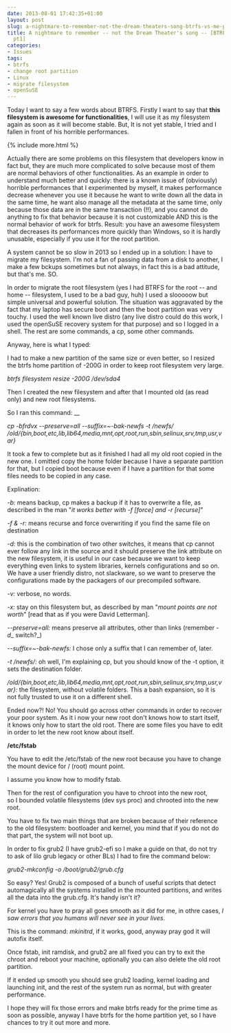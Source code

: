 ```yaml
---
date: 2013-08-01 17:42:35+01:00
layout: post
slug: a-nightmare-to-remember-not-the-dream-theaters-song-btrfs-vs-me-pt1
title: A nightmare to remember -- not the Dream Theater's song -- [BTRFS vs. me -
  pt1]
categories:
- Issues
tags:
- btrfs
- change root partition
- Linux
- migrate filesystem
- openSuSE
---
```


Today I want to say a few words about BTRFS. Firstly I want to say that **this filesystem is awesome for functionalities**, I will use it as my filesystem again as soon as it will become stable. But, It is not yet stable, I tried and I fallen in front of his horrible performances.

{% include more.html %}

Actually there are some problems on this filesystem that developers know in fact but, they are much more complicated to solve because most of them are normal behaviors of other functionalities. As an example in order to understand much better and quickly: there is a known issue of (obviously) horrible performances that I experimented by myself, it makes performance decrease whenever you use it because he want to write down all the data in the same time, he want also manage all the metadata at the same time, only because those data are in the same transaction (!!), and you cannot do anything to fix that behavior because it is not customizable AND this is the normal behavior of work for btrfs. Result: you have an awesome filesystem that decreases its performances more quickly than Windows, so it is hardly unusable, especially if you use it for the root partition.

A system cannot be so slow in 2013 so I ended up in a solution: I have to migrate my filesystem. I'm not a fan of passing data from a disk to another, I make a few bckups sometimes but not always, in fact this is a bad attitude, but that's me. SO.

In order to migrate the root filesystem (yes I had BTRFS for the root -- and home -- filesystem, I used to be a bad guy, huh) I used a slooooow but simple universal and powerful solution. The situation was aggravated by the fact that my laptop has secure boot and then the boot partition was very touchy. I used the well known live distro (any live distro could do this work, I used the openSuSE recovery system for that purpose) and so I logged in a shell. The rest are some commands, a cp, some other commands.

Anyway, here is what I typed:

I had to make a new partition of the same size or even better, so I resized the btrfs home partition of -200G in order to keep root filesystem very large.

_btrfs filesystem resize -200G /dev/sda4_

Then I created the new filesystem and after that I mounted old (as read only) and new root filesystems.

So I ran this command: __

_cp -bfrdvx --preserve=all --suffix=~-bak-newfs -t /newfs/ /old/{bin,boot,etc,lib,lib64,media,mnt,opt,root,run,sbin,selinux,srv,tmp,usr,var}_

It took a few to complete but as it finished I had all my old root copied in the new one. I omitted copy the home folder because I have a separate partition for that, but I copied boot because even if I have a partition for that some files needs to be copied in any case.

Explination:

_-b:_ means backup, cp makes a backup if it has to overwrite a file, as described in the man "_it works better with -f [force] and -r [recurse]_"

_-f & -r:_ means recurse and force overwriting if you find the same file on destination

_-d:_ this is the combination of two other switches, it means that cp cannot ever follow any link in the source and it should preserve the link attribute on the new filesystem, it is useful in our case because we want to keep everything even links to system libraries, kernels configurations and so on. We have a user friendly distro, not slackware, so we want to preserve the configurations made by the packagers of our precompiled software.

_-v:_ verbose, no words.

_-x:_ stay on this filesystem but, as described by man "_mount points are not worth_" [read that as if you were David Letterman].

_--preserve=all:_ means preserve all attributes, other than links (remember _-d__ switch?_)

_--suffix=~-bak-newfs:_ I chose only a suffix that I can remember of, later.

_-t /newfs/:_ oh well, I'm explaining cp, but you should know of the -t option, it sets the destination folder.

_/old/{bin,boot,etc,lib,lib64,media,mnt,opt,root,run,sbin,selinux,srv,tmp,usr,var}:_ the filesystem, without volatile folders. This a bash expansion, so it is not fully trusted to use it on a different shell.

Ended now?! No! You should go across other commands in order to recover your poor system. As it i now your new root don't knows how to start itself, it knows only how to start the old root. There are some files you have to edit in order to let the new root know about itself.

**/etc/fstab**

You have to edit the /etc/fstab of the new root because you have to change the mount device for / (root) mount point.

I assume you know how to modify fstab.

Then for the rest of configuration you have to chroot into the new root, so I bounded volatile filesystems (dev sys proc) and chrooted into the new root.

You have to fix two main things that are broken because of their reference to the old filesystem: bootloader and kernel, you mind that if you do not do that part, the system will not boot up.

In order to fix grub2 (I have grub2-efi so I make a guide on that, do not try to ask of lilo grub legacy or other BLs) I had to fire the command below:

_grub2-mkconfig -o /boot/grub2/grub.cfg_

So easy? Yes! Grub2 is composed of a bunch of useful scripts that detect automagically all the systems installed in the mounted partitions, and writes all the data into the grub.cfg. It's handy isn't it?

For kernel you have to pray all goes smooth as it did for me, in othre cases, _I saw errors that you humans will never see in your lives_.

This is the command: _mkinitrd_, if it works, good, anyway pray god it will autofix itself.

Once fstab, init ramdisk, and grub2 are all fixed you can try to exit the chroot and reboot your machine, optionally you can also delete the old root partition.

If it ended up smooth you should see grub2 loading, kernel loading and launching init, and the rest of the system run as normal, but with greater performance.

I hope they will fix those errors and make btrfs ready for the prime time as soon as possible, anyway I have btrfs for the home partition yet, so I have chances to try it out more and more.
